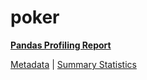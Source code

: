 # poker

[**Pandas Profiling Report**](https://epistasislab.github.io/pmlb/profile/poker.html)

[Metadata](metadata.yaml) | [Summary Statistics](summary_stats.tsv)


